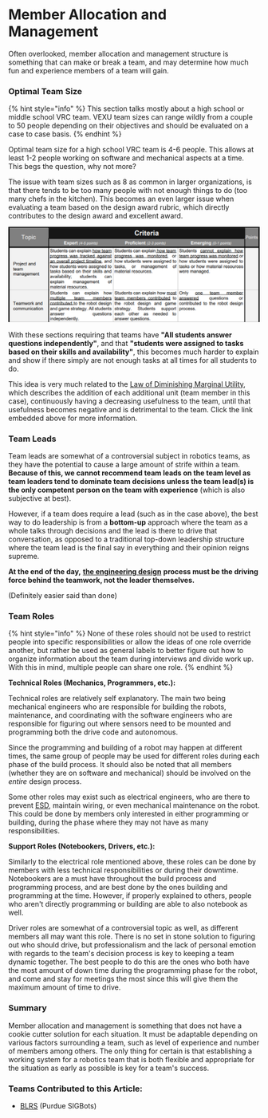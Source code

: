 # Member Allocation and Management

Often overlooked, member allocation and management structure is something that can make or break a team, and may determine how much fun and experience members of a team will gain.

### Optimal Team Size

{% hint style="info" %}
This section talks mostly about a high school or middle school VRC team. VEXU team sizes can range wildly from a couple to 50 people depending on their objectives and should be evaluated on a case to case basis.
{% endhint %}

Optimal team size for a high school VRC team is 4-6 people. This allows at least 1-2 people working on software and mechanical aspects at a time. This begs the question, why not more?

The issue with team sizes such as 8 as common in larger organizations, is that there tends to be too many people with not enough things to do (too many chefs in the kitchen). This becomes an even larger issue when evaluating a team based on the design award rubric, which directly contributes to the design award and excellent award.

![Team Management Related Criteria, Interview Section](<../../.gitbook/assets/image (125).png>)

With these sections requiring that teams have **"All students answer questions independently"**, and that **"students were assigned to tasks based on their skills and availability"**, this becomes much harder to explain and show if there simply are not enough tasks at all times for all students to do.&#x20;

This idea is very much related to the [Law of Diminishing Marginal Utility](https://www.investopedia.com/terms/l/lawofdiminishingutility.asp), which describes the addition of each additional unit (team member in this case), continuously having a decreasing usefulness to the team, until that usefulness becomes negative and is detrimental to the team. Click the link embedded above for more information.&#x20;

### Team Leads

Team leads are somewhat of a controversial subject in robotics teams, as they have the potential to cause a large amount of strife within a team. **Because of this, we cannot recommend team leads on the team level as team leaders tend to dominate team decisions unless the team lead(s) is the only competent person on the team with experience** (which is also subjective at best).&#x20;

However, if a team does require a lead (such as in the case above), the best way to do leadership is from a **bottom-up** approach where the team as a whole talks through decisions and the lead is there to drive that conversation, as opposed to a traditional top-down leadership structure where the team lead is the final say in everything and their opinion reigns supreme.&#x20;

**At the end of the day,** [**the engineering design**](broken-reference) **process must be the driving force behind the teamwork, not the leader themselves.**&#x20;

(Definitely easier said than done)

### Team Roles

{% hint style="info" %}
None of these roles should not be used to restrict people into specific responsibilities or allow the ideas of one role override another, but rather be used as general labels to better figure out how to organize information about the team during interviews and divide work up. With this in mind, multiple people can share one role.&#x20;
{% endhint %}

**Technical Roles (Mechanics, Programmers, etc.):**&#x20;

Technical roles are relatively self explanatory. The main two being mechanical engineers who are responsible for building the robots, maintenance, and coordinating with the software engineers who are responsible for figuring out where sensors need to be mounted and programming both the drive code and autonomous.&#x20;

Since the programming and building of a robot may happen at different times, the same group of people may be used for different roles during each phase of the build process. It should also be noted that all members (whether they are on software and mechanical) should be involved on the _entire_ design process.&#x20;

Some other roles may exist such as electrical engineers, who are there to prevent [ESD](../../vex-electronics/v5-esd-protection-board.md), maintain wiring, or even mechanical maintenance on the robot. This could be done by members only interested in either programming or building, during the phase where they may not have as many responsibilities.&#x20;

**Support Roles (Notebookers, Drivers, etc.):**

Similarly to the electrical role mentioned above, these roles can be done by members with less technical responsibilities or during their downtime. Notebookers are a must have throughout the build process and programming process, and are best done by the ones building and programming at the time. However, if properly explained to others, people who aren't directly programming or building are able to also notebook as well.

Driver roles are somewhat of a controversial topic as well, as different members all may want this role. There is no set in stone solution to figuring out who should drive, but professionalism and the lack of personal emotion with regards to the team's decision process is key to keeping a team dynamic together. The best people to do this are the ones who both have the most amount of down time during the programming phase for the robot, and come and stay for meetings the most since this will give them the maximum amount of time to drive.&#x20;

### Summary

Member allocation and management is something that does not have a cookie cutter solution for each situation. It must be adaptable depending on various factors surrounding a team, such as level of experience and number of members among others. The only thing for certain is that establishing a working system for a robotics team that is both flexible and appropriate for the situation as early as possible is key for a team's success.

### Teams Contributed to this Article:

* [BLRS](https://purduesigbots.com/) (Purdue SIGBots)
